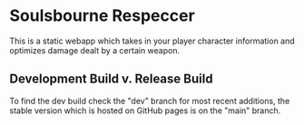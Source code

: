 # Soulsbourne Respeccer
This is a static webapp which takes in your player character information and optimizes damage dealt by a certain weapon.

## Development Build v. Release Build

To find the dev build check the "dev" branch for most recent additions, the stable version which is hosted on GitHub pages is on the "main" branch.

